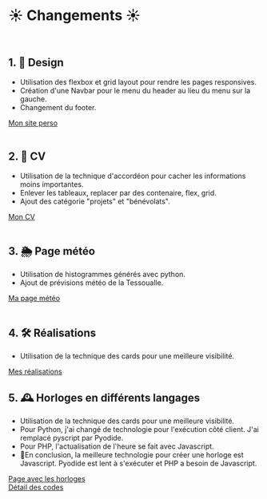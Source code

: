 # <h1>☀️ Changements ☀️</h1>
<br/>

## 1. 🧩 Design

- Utilisation des flexbox et grid layout pour rendre les pages responsives.
- Création d'une Navbar pour le menu du header au lieu du menu sur la gauche.
- Changement du footer.

<a href="http://nelly.babin.free.fr" target="_blank" title="Mon site perso">Mon site perso </a>
<br/><br/>  

## 2. 🔭 CV

- Utilisation de la technique d'accordéon pour cacher les informations moins importantes.
- Enlever les tableaux, replacer par des contenaire, flex, grid.
- Ajout des catégorie "projets" et "bénévolats".

<a href="http://nelly.babin.free.fr/cv/index.html" target="_blank" title="Mon CV">Mon CV</a>
<br/><br/>

## 3. 🌦️ Page météo

- Utilisation de histogrammes générés avec python.
- Ajout de prévisions météo de la Tessoualle.

<a href="http://nelly.babin.free.fr/meteo/index.php" target="_blank" title="Mon CV">Ma page météo</a>
<br/><br/>

## 4. 🛠️ Réalisations

- Utilisation de la technique des cards pour une meilleure visibilité.

<a href="http://nelly.babin.free.fr/realis.html" target="_blank" title="Mon CV">Mes réalisations</a>

## 5. 🕰️ Horloges en différents langages

- Utilisation de la technique des cards pour une meilleure visibilité.
- Pour Python, j'ai changé de technologie pour l'exécution côté client. J'ai remplacé pyscript par Pyodide.
- Pour PHP, l'actualisation de l'heure se fait avec Javascript.
- 🎯En conclusion, la meilleure technologie pour créer une horloge est Javascript.
Pyodide est lent à s'exécuter et PHP a besoin de Javascript.

<a href="http://nelly.babin.free.fr/realisations/horloge.php" target="_blank" title="Mon CV">Page avec les horloges</a>
<br />
<a href="https://github.com/nelbab/refonte-site-perso/blob/main/codeHorloge.md" target="_blank" title="Détail des codes ">Détail des codes </a>  <br/>
